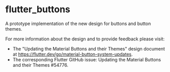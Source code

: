 # flutter_buttons
A prototype implementation of the new design for buttons and button themes.

For more information about the design and to provide feedback please visit:

 - The "Updating the Material Buttons and their Themes" design document at https://flutter.dev/go/material-button-system-updates.
 - The corresponding Flutter GitHub issue: Updating the Material Buttons and their Themes #54776.
